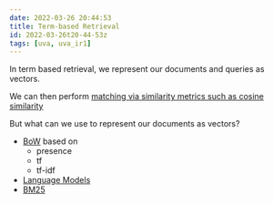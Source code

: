 ```yaml
---
date: 2022-03-26 20:44:53
title: Term-based Retrieval
id: 2022-03-26t20-44-53z
tags: [uva, uva_ir1]
---
```


In term based retrieval, we represent our documents and queries as vectors.

We can then perform
[matching via similarity metrics such as cosine similarity](./2021-12-19t16-54-54z.md)

But what can we use to represent our documents as vectors?

- [BoW](https://en.wikipedia.org/wiki/Bag-of-words_model) based on
  - presence
  - tf
  - tf-idf
- [Language Models](./2022-03-26t20-46-19z.md)
- [BM25](./2022-03-26t20-47-51z.md)
